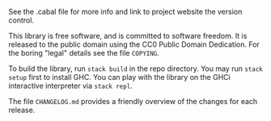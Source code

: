 See the .cabal file for more info and link to project website the version
control.

This library is free software, and is committed to software freedom. It is
released to the public domain using the CC0 Public Domain Dedication. For the
boring "legal" details see the file `COPYING`.

To build the library, run `stack build` in the repo directory. You may run
`stack setup` first to install GHC. You can play with the library on the GHCi
interactive interpreter via `stack repl`.

The file `CHANGELOG.md` provides a friendly overview of the changes for each
release.
